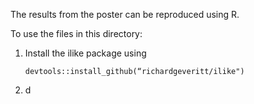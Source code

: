 The results from the poster can be reproduced using R.

To use the files in this directory:

1. Install the ilike package using

   ```
   devtools::install_github(“richardgeveritt/ilike")
   ```

2. d
